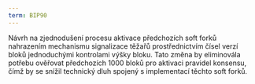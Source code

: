 ```yaml
---
term: BIP90
---
```


Návrh na zjednodušení procesu aktivace předchozích soft forků nahrazením mechanismu signalizace těžařů prostřednictvím čísel verzí bloků jednoduchými kontrolami výšky bloku. Tato změna by eliminovála potřebu ověřovat předchozích 1000 bloků pro aktivaci pravidel konsensu, čímž by se snížil technický dluh spojený s implementací těchto soft forků.